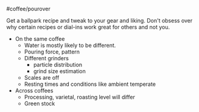 #coffee/pourover 

Get a ballpark recipe and tweak to your gear and liking.
Don't obsess over why certain recipes or dial-ins work great for others and not you.

- On the same coffee
	- Water is mostly likely to be different.
	- Pouring force, pattern
	- Different grinders
		- particle distribution
		- grind size estimation
	- Scales are off
	- Resting times and conditions like ambient temperate
- Across coffees
	- Processing, varietal, roasting level will differ
	- Green stock